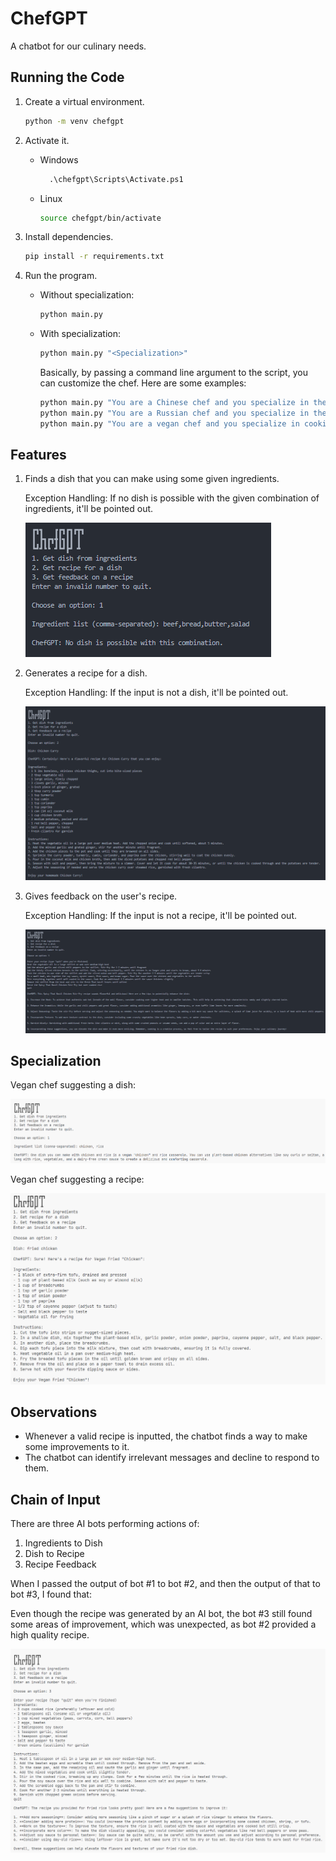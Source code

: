 # ChefGPT

A chatbot for our culinary needs.

## Running the Code

1. Create a virtual environment.

    ```sh
    python -m venv chefgpt
    ```

2. Activate it.

   - Windows

     ```ps
       .\chefgpt\Scripts\Activate.ps1
     ```

   - Linux

     ```sh
     source chefgpt/bin/activate
     ```

3. Install dependencies.

   ```sh
   pip install -r requirements.txt
   ```

4. Run the program.

    - Without specialization:

      ```sh
      python main.py
      ```

    - With specialization:

      ```sh
      python main.py "<Specialization>"
      ```

      Basically, by passing a command line argument to the script, you can customize the chef. Here are some examples:

      ```sh
      python main.py "You are a Chinese chef and you specialize in the Chinese cuisine."
      python main.py "You are a Russian chef and you specialize in the Russian cuisine."
      python main.py "You are a vegan chef and you specialize in cooking vegan dishes."
      ```

## Features

1. Finds a dish that you can make using some given ingredients.

   Exception Handling: If no dish is possible with the given combination of ingredients, it'll be pointed out.

    ![image](assets/ingredients-to-dish.png)

2. Generates a recipe for a dish.

   Exception Handling: If the input is not a dish, it'll be pointed out.

    ![image](assets/dish-to-recipe.png)

3. Gives feedback on the user's recipe.

   Exception Handling: If the input is not a recipe, it'll be pointed out.

    ![image](assets/recipe-feedback.png)

## Specialization

Vegan chef suggesting a dish:

![image](assets/vegan-dish.png)

Vegan chef suggesting a recipe:

![image](assets/vegan-recipe.png)

## Observations

- Whenever a valid recipe is inputted, the chatbot finds a way to make some improvements to it.
- The chatbot can identify irrelevant messages and decline to respond to them.

## Chain of Input

There are three AI bots performing actions of:

1. Ingredients to Dish
2. Dish to Recipe
3. Recipe Feedback

When I passed the output of bot #1 to bot #2, and then the output of that to bot #3, I found that:

Even though the recipe was generated by an AI bot, the bot #3 still found some areas of improvement, which was unexpected, as bot #2 provided a high quality recipe.

![image](assets/recipe-feedback-chain-of-input.png)
